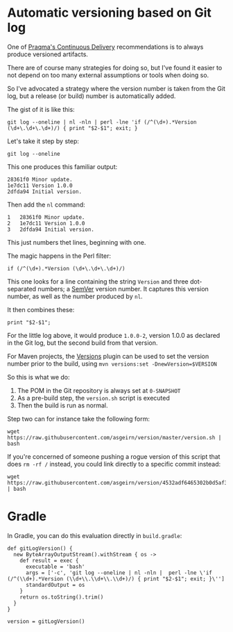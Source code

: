 # Automatic versioning based on Git log

One of [Praqma's Continuous Delivery](http://www.praqma.com/training/code-kickstart/) recommendations 
is to always produce versioned artifacts.

There are of course many strategies for doing so, but I've found it easier to not depend on too many 
external assumptions or tools when doing so.

So I've advocated a strategy where the version number is taken from the Git log, but a release (or build)
number is automatically added.

The gist of it is like this:

    git log --oneline | nl -nln | perl -lne 'if (/^(\d+).*Version (\d+\.\d+\.\d+)/) { print "$2-$1"; exit; }

Let's take it step by step:

    git log --oneline

This one produces this familiar output:

    28361f0 Minor update.
    1e7dc11 Version 1.0.0
    2dfda94 Initial version.

Then add the `nl` command:

    1   28361f0 Minor update.
    2   1e7dc11 Version 1.0.0
    3   2dfda94 Initial version.

This just numbers thet lines, beginning with one.

The magic happens in the Perl filter:

    if (/^(\d+).*Version (\d+\.\d+\.\d+)/)

This one looks for a line containing the string `Version` and three dot-separated numbers; a [SemVer](http://semver.org/) version number.  It captures this version number, as well as the number produced by `nl`.

It then combines these:

    print "$2-$1";

For the little log above, it would produce `1.0.0-2`, version 1.0.0 as declared in the Git log, but the second build from that version.

For Maven projects, the [Versions](http://www.mojohaus.org/versions-maven-plugin/) plugin can be used to set the version number prior to the build, using `mvn versions:set -DnewVersion=$VERSION`

So this is what we do:

1. The POM in the Git repository is always set at `0-SNAPSHOT`
2. As a pre-build step, the `version.sh` script is executed
3. Then the build is run as normal.

Step two can for instance take the following form:

    wget https://raw.githubusercontent.com/asgeirn/version/master/version.sh | bash

If you're concerned of someone pushing a rogue version of this script that does `rm -rf /` instead, you could link directly to a specific commit instead:

    wget https://raw.githubusercontent.com/asgeirn/version/4532adf6465302b0d5af39f26dcaca8cb19bfd42/version.sh | bash

# Gradle

In Gradle, you can do this evaluation directly in `build.gradle`:

    def gitLogVersion() {
      new ByteArrayOutputStream().withStream { os ->
        def result = exec {
          executable = 'bash'
          args = ['-c', 'git log --oneline | nl -nln |  perl -lne \'if (/^(\\d+).*Version (\\d+\\.\\d+\\.\\d+)/) { print "$2-$1"; exit; }\'']
          standardOutput = os
        }
        return os.toString().trim()
      }
    }

    version = gitLogVersion()
